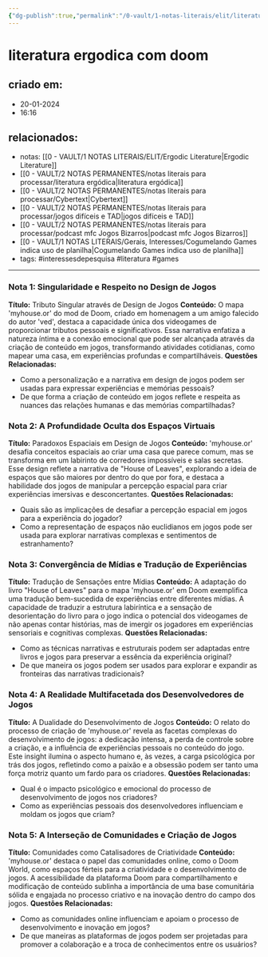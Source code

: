 ```yaml
---
{"dg-publish":true,"permalink":"/0-vault/1-notas-literais/elit/literatura-ergodica-com-doom/","tags":["interessesdepesquisa","literatura","games"],"dgHomeLink":true,"dgShowLocalGraph":true,"dgShowFileTree":true,"noteIcon":""}
---
```


# literatura ergodica com doom

## criado em: 
- 20-01-2024
- 16:16
## relacionados:
- notas: [[0 - VAULT/1 NOTAS LITERAIS/ELIT/Ergodic Literature\|Ergodic Literature]]
- [[0 - VAULT/2 NOTAS PERMANENTES/notas literais para processar/literatura ergódica\|literatura ergódica]]
- [[0 - VAULT/2 NOTAS PERMANENTES/notas literais para processar/Cybertext\|Cybertext]]
- [[0 - VAULT/2 NOTAS PERMANENTES/notas literais para processar/jogos difíceis e TAD\|jogos difíceis e TAD]]
- [[0 - VAULT/2 NOTAS PERMANENTES/notas literais para processar/podcast mfc Jogos Bizarros\|podcast mfc Jogos Bizarros]]
- [[0 - VAULT/1 NOTAS LITERAIS/Gerais, Interesses/Cogumelando Games indica uso de planilha\|Cogumelando Games indica uso de planilha]]
- tags: #interessesdepesquisa #literatura #games 
---

### Nota 1: Singularidade e Respeito no Design de Jogos
**Título:** Tributo Singular através de Design de Jogos
**Conteúdo:** O mapa 'myhouse.or' do mod de Doom, criado em homenagem a um amigo falecido do autor 'ved', destaca a capacidade única dos videogames de proporcionar tributos pessoais e significativos. Essa narrativa enfatiza a natureza íntima e a conexão emocional que pode ser alcançada através da criação de conteúdo em jogos, transformando atividades cotidianas, como mapear uma casa, em experiências profundas e compartilháveis.
**Questões Relacionadas:**
- Como a personalização e a narrativa em design de jogos podem ser usadas para expressar experiências e memórias pessoais?
- De que forma a criação de conteúdo em jogos reflete e respeita as nuances das relações humanas e das memórias compartilhadas?

### Nota 2: A Profundidade Oculta dos Espaços Virtuais
**Título:** Paradoxos Espaciais em Design de Jogos
**Conteúdo:** 'myhouse.or' desafia conceitos espaciais ao criar uma casa que parece comum, mas se transforma em um labirinto de corredores impossíveis e salas secretas. Esse design reflete a narrativa de "House of Leaves", explorando a ideia de espaços que são maiores por dentro do que por fora, e destaca a habilidade dos jogos de manipular a percepção espacial para criar experiências imersivas e desconcertantes.
**Questões Relacionadas:**
- Quais são as implicações de desafiar a percepção espacial em jogos para a experiência do jogador?
- Como a representação de espaços não euclidianos em jogos pode ser usada para explorar narrativas complexas e sentimentos de estranhamento?

### Nota 3: Convergência de Mídias e Tradução de Experiências
**Título:** Tradução de Sensações entre Mídias
**Conteúdo:** A adaptação do livro "House of Leaves" para o mapa 'myhouse.or' em Doom exemplifica uma tradução bem-sucedida de experiências entre diferentes mídias. A capacidade de traduzir a estrutura labiríntica e a sensação de desorientação do livro para o jogo indica o potencial dos videogames de não apenas contar histórias, mas de imergir os jogadores em experiências sensoriais e cognitivas complexas.
**Questões Relacionadas:**
- Como as técnicas narrativas e estruturais podem ser adaptadas entre livros e jogos para preservar a essência da experiência original?
- De que maneira os jogos podem ser usados para explorar e expandir as fronteiras das narrativas tradicionais?

### Nota 4: A Realidade Multifacetada dos Desenvolvedores de Jogos
**Título:** A Dualidade do Desenvolvimento de Jogos
**Conteúdo:** O relato do processo de criação de 'myhouse.or' revela as facetas complexas do desenvolvimento de jogos: a dedicação intensa, a perda de controle sobre a criação, e a influência de experiências pessoais no conteúdo do jogo. Este insight ilumina o aspecto humano e, às vezes, a carga psicológica por trás dos jogos, refletindo como a paixão e a obsessão podem ser tanto uma força motriz quanto um fardo para os criadores.
**Questões Relacionadas:**
- Qual é o impacto psicológico e emocional do processo de desenvolvimento de jogos nos criadores?
- Como as experiências pessoais dos desenvolvedores influenciam e moldam os jogos que criam?

### Nota 5: A Interseção de Comunidades e Criação de Jogos
**Título:** Comunidades como Catalisadores de Criatividade
**Conteúdo:** 'myhouse.or' destaca o papel das comunidades online, como o Doom World, como espaços férteis para a criatividade e o desenvolvimento de jogos. A acessibilidade da plataforma Doom para compartilhamento e modificação de conteúdo sublinha a importância de uma base comunitária sólida e engajada no processo criativo e na inovação dentro do campo dos jogos.
**Questões Relacionadas:**
- Como as comunidades online influenciam e apoiam o processo de desenvolvimento e inovação em jogos?
- De que maneiras as plataformas de jogos podem ser projetadas para promover a colaboração e a troca de conhecimentos entre os usuários?

